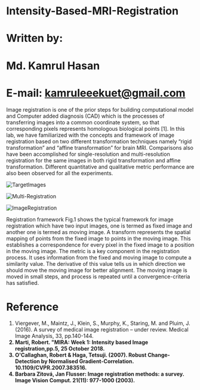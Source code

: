 # Intensity-Based-MRI-Registration
# Written by:
# Md. Kamrul Hasan
# E-mail: kamruleeekuet@gmail.com

Image registration is one of the prior steps for building computational model and Computer added diagnosis   (CAD) which  is the processes of transferring images into a common coordinate system,  so that corresponding pixels represents  homologous  biological  points  [1].  In  this  lab,  we  have  familiarized  with  the  concepts  and  framework  of  image  registration  based  on  two  different  transformation  techniques  namely  “rigid  transformation”  and  “affine  transformation” for brain MRI. Comparisons also have been accomplished for single-resolution and multi-resolution  registration for the same images  in both  rigid transformation  and  affine transformation. Different  quantitative and  qualitative metric performance are also been observed for all the experiments. 


![TargetImages](https://user-images.githubusercontent.com/32570071/54872670-e2c67b80-4dc7-11e9-86e9-e5a02d251e8f.PNG)

![Multi-Registration](https://user-images.githubusercontent.com/32570071/54872676-fa9dff80-4dc7-11e9-9cf8-53d69f56a7e2.PNG)

![ImageRegistration](https://user-images.githubusercontent.com/32570071/54872682-16a1a100-4dc8-11e9-80ae-3b494add26c3.PNG)


Registration framework
Fig.1 shows the typical framework for image registration which have two input images, one is termed as fixed image and another one is termed as moving image. A transform represents the spatial mapping of points from the fixed image to points in the moving image. This establishes a correspondence for every pixel in the fixed image to a position in the moving image. The metric is a key component in the registration process. It uses information from the fixed and moving image to compute a similarity value. The derivative of this value tells us in which direction we should move the moving image for better alignment. The moving image is moved in small steps, and process is repeated until a convergence-criteria has satisfied.  

# Reference

1. Viergever, M., Maintz, J., Klein, S., Murphy, K., Staring, M. and Pluim, J. (2016). A survey of medical image registration – under review. Medical Image Analysis, 33, pp.140-144. <b>
2. Marti, Robert. "MIRA: Week 1: Intensity based Image registration,pp.5, 25 October 2018. <b> 
3. O'Callaghan, Robert & Haga, Tetsuji. (2007). Robust Change-Detection by Normalised Gradient-Correlation. 10.1109/CVPR.2007.383516. <b>
4. Barbara Zitová, Jan Flusser: Image registration methods: a survey. Image Vision Comput. 21(11): 977-1000 (2003).
